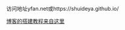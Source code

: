 访问地址yfan.net或https://shuideya.github.io/ 

[博客的搭建教程来自这里](https://github.com/qiubaiying/qiubaiying.github.io)
